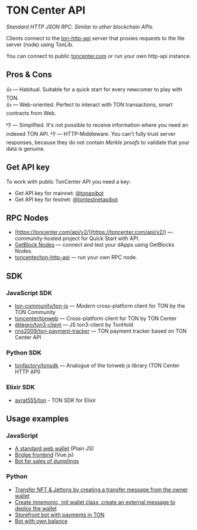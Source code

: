 # TON Center API

_Standard HTTP JSON RPC. Similar to other blockchain APIs._

Clients connect to the [ton-http-api](https://github.com/toncenter/ton-http-api) server that proxies requests to the lite server (node) using TonLib.

You can connect to public [toncenter.com](https://toncenter.com) or run your own http-api instance.

## Pros & Cons

👍 — Habitual. Suitable for a quick start for every newcomer to play with TON.  
👍 — Web-oriented. Perfect to interact with TON transactions, smart contracts from Web.

👎 — Simplified. It's not possible to receive information where you need an indexed TON API.
👎 — HTTP-Middleware. You can't fully trust server responses, because they do not contain _Merkle proofs_ to validate that your data is genuine.  

## Get API key

To work with public TonCenter API you need a key:

* Get API key for mainnet: [@tonapibot](https://t.me/tonapibot)
* Get API key for testnet: [@tontestnetapibot](https://t.me/tontestnetapibot)

## RPC Nodes

* [https://toncenter.com/api/v2/](https://toncenter.com/api/v2/) — community-hosted project for Quick Start with API.
* [GetBlock Nodes](https://getblock.io/nodes/ton/) — connect and test your dApps using GetBlocks Nodes.
* [toncenter/ton-http-api](https://github.com/toncenter/ton-http-api) — run your own RPC node.

## SDK

### JavaScript SDK

* [ton-community/ton-js](https://github.com/ton-community/ton) — _Modern_ cross-platform client for TON by the TON Community
* [toncenter/tonweb](https://github.com/toncenter/tonweb) — Cross-platform client for TON by TON Center
* [@tegro/ton3-client](https://github.com/TegroTON/ton3-client) — JS ton3-client by TonHold
* [nns2009/ton-payment-tracker](https://github.com/nns2009/ton-payment-tracker) — TON payment tracker based on TON Center API

### Python SDK

- [tonfactory/tonsdk](https://github.com/tonfactory/tonsdk) — Analogue of the tonweb js library (TON Center HTTP API)

### Elixir SDK

- [ayrat555/ton](https://github.com/ayrat555/ton) - TON SDK for Elixir

## Usage examples

### JavaScript

- [A standard web wallet](https://github.com/toncenter/ton-wallet) (Plain JS)
- [Bridge frontend](https://github.com/ton-blockchain/bridge) (Vue.js)
- [Bot for sales of dumplings](/develop/dapps/tutorials/accept-payments-in-a-telegram-bot-js)

### Python

- [Transfer NFT & Jettons by creating a transfer message from the owner wallet](https://github.com/tonfactory/tonsdk#transfer-nft--jettons-by-creating-a-transfer-message-from-an-owner-wallet)
- [Create mnemonic, init wallet class, create an external message to deploy the wallet](https://github.com/tonfactory/tonsdk#create-mnemonic-init-wallet-class-create-external-message-to-deploy-the-wallet)
- [Storefront bot with payments in TON](/develop/dapps/tutorials/accept-payments-in-a-telegram-bot)
- [Bot with own balance](/develop/dapps/tutorials/accept-payments-in-a-telegram-bot-2)
